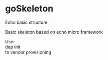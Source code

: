 # goSkeleton
Echo basic structure   
   
   
Basic skeleton based on echo micro framework
   
Use:   
   dep init   
   to vendor provisioning

   
